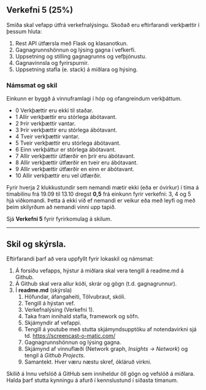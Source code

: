 ## Verkefni 5 (25%)

Smíða skal vefapp útfrá verkefnalýsingu. Skoðað eru eftirfarandi verkþættir í þessum hluta:

1. Rest API útfærsla með Flask og klasanotkun.
1. Gagnagrunnshönnun og lýsing gagna í vefkerfi.
1. Uppsetning og stilling gagnagrunns og vefþjónustu. 
1. Gagnavinnsla og fyrirspurnir. 
1. Uppsetning stafla (e. stack) á miðlara og hýsing.

### Námsmat og skil
Einkunn er byggð á vinnuframlagi í hóp og ofangreindum verkþáttum.

- 0	 Verkþættir eru ekki til staðar.
- 1  Allir verkþættir eru stórlega ábótavant.
- 2  Þrír verkþættir vantar.
- 3  Þrír verkþættir eru stórlega ábótavant.
- 4  Tveir verkþættir vantar.
- 5	 Tveir verkþættir eru stórlega ábótavant.
- 6	 Einn verkþáttur er stórlega ábótavant.
- 7  Allir verkþættir útfærðir en þrír eru ábótavant.
- 8	 Allir verkþættir útfærðir en tveir eru ábótavant.
- 9	 Allir verkþættir útfærðir en einn er ábótavant.
- 10 Allir verkþættir eru vel útfærðir. 

Fyrir hverja 2 klukkustundir sem nemandi mætir ekki (eða er óvirkur) í tíma á tímabilinu frá 19.09 til 13.10 dregst **0,5** frá einkunn fyrir verkefni: 3, 4 og 5 hjá viðkomandi. Þetta á ekki við ef nemandi er veikur eða með leyfi og með þeim skilyrðum að nemandi vinni upp tapið.

Sjá **Verkefni 5** fyrir fyrirkomulag á skilum.

---

## Skil og skýrsla.

Eftirfarandi þarf að vera uppfyllt fyrir lokaskil og námsmat:

1.	Á forsíðu vefapps, hýstur á miðlara skal vera tengill á readme.md á Github.
2.	Á Github skal vera allur kóði, skrár og gögn (t.d. gagnagrunnur). 
3.	Í **readme.md** (skýrsla)
    1.	Höfundar, áfangaheiti, Tölvubraut, skóli.
    1.  Tengill á hýstan vef.
    1.	Verkefnalýsing (Verkefni 1).
    1.	Taka fram innihald stafla, framework og söfn. 
    1.	Skjámyndir af vefappi.
    1.	Tengill á youtube með stutta skjámyndsupptöku af notendavirkni sjá td. https://screencast-o-matic.com/ 
    1.	Gagnagrunnshönnun og lýsing gagna. 
    1.	Skjámynd af vinnuflæði (Network graph, _Insights -> Network_) og tengil á _Github Projects_.  
    1.	Samantekt. Hver væru næstu skref, ókláruð virkni.

Skilið á Innu vefslóð á GitHub sem inniheldur öll gögn og vefslóð á miðlara. <br>
Halda þarf stutta kynningu á afurð í kennslustund í síðasta tímanum.

